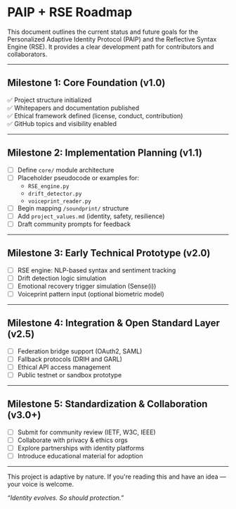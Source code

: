 
# PAIP + RSE Roadmap

This document outlines the current status and future goals for the Personalized Adaptive Identity Protocol (PAIP) and the Reflective Syntax Engine (RSE). It provides a clear development path for contributors and collaborators.

---

## Milestone 1: Core Foundation (v1.0)

✅ Project structure initialized  
✅ Whitepapers and documentation published  
✅ Ethical framework defined (license, conduct, contribution)  
✅ GitHub topics and visibility enabled

---

## Milestone 2: Implementation Planning (v1.1)

- [ ] Define `core/` module architecture
- [ ] Placeholder pseudocode or examples for:
  - `RSE_engine.py`
  - `drift_detector.py`
  - `voiceprint_reader.py`
- [ ] Begin mapping `/soundprint/` structure
- [ ] Add `project_values.md` (identity, safety, resilience)
- [ ] Draft community prompts for feedback

---

## Milestone 3: Early Technical Prototype (v2.0)

- [ ] RSE engine: NLP-based syntax and sentiment tracking
- [ ] Drift detection logic simulation
- [ ] Emotional recovery trigger simulation (Sense(i))
- [ ] Voiceprint pattern input (optional biometric model)

---

## Milestone 4: Integration & Open Standard Layer (v2.5)

- [ ] Federation bridge support (OAuth2, SAML)
- [ ] Fallback protocols (DRIH and GARL)
- [ ] Ethical API access management
- [ ] Public testnet or sandbox prototype

---

## Milestone 5: Standardization & Collaboration (v3.0+)

- [ ] Submit for community review (IETF, W3C, IEEE)
- [ ] Collaborate with privacy & ethics orgs
- [ ] Explore partnerships with identity platforms
- [ ] Introduce educational material for adoption

---

This project is adaptive by nature. If you're reading this and have an idea — your voice is welcome.

*“Identity evolves. So should protection.”*

